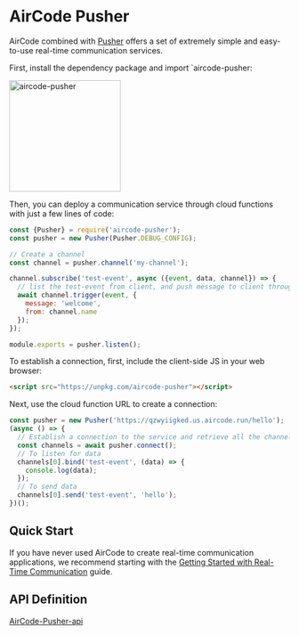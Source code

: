 # AirCode Pusher

AirCode combined with [Pusher](https://pusher.com/) offers a set of extremely simple and easy-to-use real-time communication services.

First, install the dependency package and import `aircode-pusher:

<img src="https://aircode-yvo.b-cdn.net/resource/1691045457929-7rhky4e0aws.jpg" alt="aircode-pusher" width="200">

Then, you can deploy a communication service through cloud functions with just a few lines of code:

```js
const {Pusher} = require('aircode-pusher');
const pusher = new Pusher(Pusher.DEBUG_CONFIG);

// Create a channel
const channel = pusher.channel('my-channel');

channel.subscribe('test-event', async ({event, data, channel}) => {
  // list the test-event from client, and push message to client through channel.trigger
  await channel.trigger(event, {
    message: 'welcome', 
    from: channel.name
  });
});

module.exports = pusher.listen();
```

To establish a connection, first, include the client-side JS in your web browser:

```html
<script src="https://unpkg.com/aircode-pusher"></script>
```

Next, use the cloud function URL to create a connection:

```js
const pusher = new Pusher('https://qzwyiigked.us.aircode.run/hello');
(async () => {
  // Establish a connection to the service and retrieve all the channels the server has subscribed to.
  const channels = await pusher.connect();
  // To listen for data
  channels[0].bind('test-event', (data) => {
    console.log(data);
  });
  // To send data
  channels[0].send('test-event', 'hello');
})();
```

## Quick Start

If you have never used AirCode to create real-time communication applications, we recommend starting with the [Getting Started with Real-Time Communication](docs/en/getting-started.md) guide.

## API Definition

[AirCode-Pusher-api](docs/en/pusher-api.md)